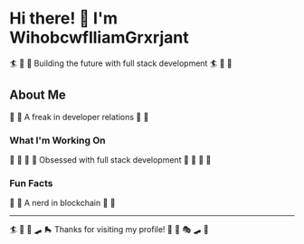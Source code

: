 # Hi there! 👋 I'm WihobcwflliamGrxrjant

🏄 🏒 🏸 Building the future with full stack development 🏄 🏒 🏸

## About Me
🎾 🎣 A freak in developer relations 🎾 🎣

### What I'm Working On
🛶 🎱 🎰 🏓 Obsessed with full stack development 🛶 🎱 🎰 🏓

### Fun Facts
🏸 🎪 A nerd in blockchain 🏸 🎪

---
🏄 🎾 🎳 🛹 🛼 Thanks for visiting my profile! 🎽 🎻 🎭 🛹 🎹
